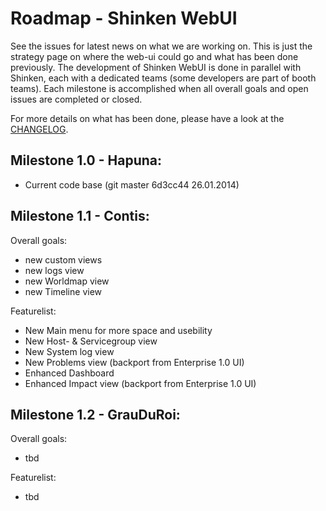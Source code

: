 Roadmap - Shinken WebUI
=======================

See the issues for latest news on what we are working on. This is just the strategy page on where the web-ui could go and what has been done previously. 
The development of Shinken WebUI is done in parallel with Shinken, each with a dedicated teams (some developers are part of booth teams). Each milestone is accomplished when all overall goals and open issues are completed or closed.

For more details on what has been done, please have a look at the [CHANGELOG](/changelog).

## Milestone 1.0 - Hapuna:
- Current code base (git master 6d3cc44 26.01.2014)

## Milestone 1.1 - Contis:

Overall goals: 
- new custom views
- new logs view
- new Worldmap view
- new Timeline view

Featurelist:
- New Main menu for more space and usebility 
- New Host- & Servicegroup view
- New System log view
- New Problems view (backport from Enterprise 1.0 UI)
- Enhanced Dashboard
- Enhanced Impact view (backport from Enterprise 1.0 UI)

## Milestone 1.2 - GrauDuRoi:

Overall goals: 
- tbd

Featurelist:
- tbd
